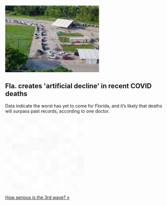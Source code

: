 
![Fla. creates 'artificial decline' in recent COVID deaths](./20210831175855.png)
## Fla. creates 'artificial decline' in recent COVID deaths

Data indicate the worst has yet to come for Florida, and it’s likely that deaths will surpass past records, according to one doctor.

![pic](../square_bg.png)

[How serious is the 3rd wave? »](https://www.yahoo.com/news/florida-changed-covid-19-data-141255528.html)
